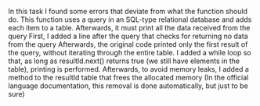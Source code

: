 In this task I found some errors that deviate from what the function should do. 
This function uses a query in an SQL-type relational database and adds each item to a table. 
Afterwards, it must print all the data received from the query
First, I added a line after the query that checks for returning no data from the query
Afterwards, the original code printed only the first result of the query, without iterating through the entire table.
I added a while loop so that, as long as resultId.next() returns true (we still have elements in the table), printing is performed.
Afterwards, to avoid memory leaks, I added a method to the resultId table that frees the allocated memory (In the official language documentation, this removal is done automatically, but just to be sure)